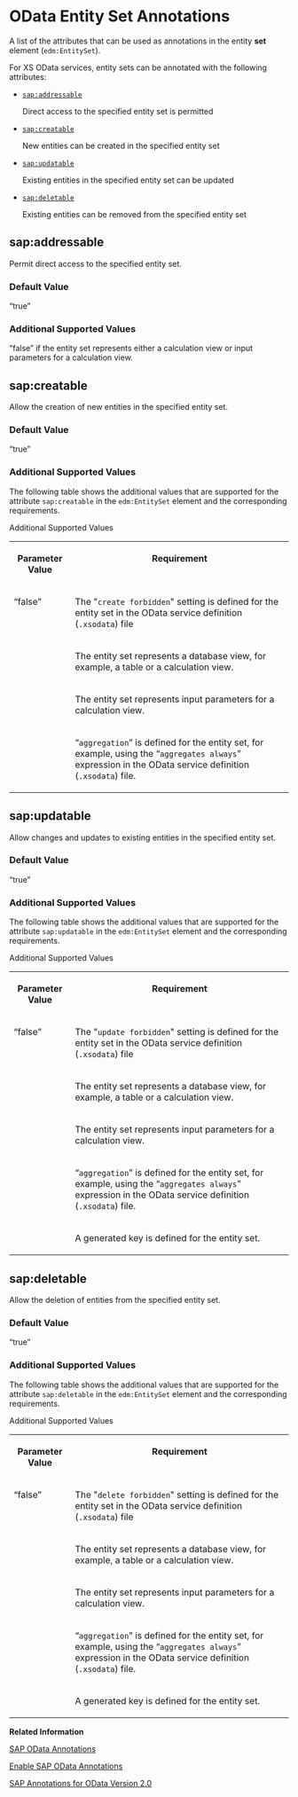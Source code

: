 <!-- loio1b8ebecb14594203bd50fa227797c890 -->

# OData Entity Set Annotations

A list of the attributes that can be used as annotations in the entity **set** element \(`edm:EntitySet`\).



For XS OData services, entity sets can be annotated with the following attributes:

-   [`sap:addressable`](odata-entity-set-annotations-1b8ebec.md#loio1b8ebecb14594203bd50fa227797c890__section_yn2_rvn_pw)

    Direct access to the specified entity set is permitted

-   [`sap:creatable`](odata-entity-set-annotations-1b8ebec.md#loio1b8ebecb14594203bd50fa227797c890__section_bvk_rvn_pw)

    New entities can be created in the specified entity set

-   [`sap:updatable`](odata-entity-set-annotations-1b8ebec.md#loio1b8ebecb14594203bd50fa227797c890__section_t24_rvn_pw)

    Existing entities in the specified entity set can be updated

-   [`sap:deletable`](odata-entity-set-annotations-1b8ebec.md#loio1b8ebecb14594203bd50fa227797c890__section_vbv_rvn_pw)

    Existing entities can be removed from the specified entity set




<a name="loio1b8ebecb14594203bd50fa227797c890__section_yn2_rvn_pw"/>

## sap:addressable

Permit direct access to the specified entity set.



### Default Value

“true”



### Additional Supported Values

“false” if the entity set represents either a calculation view or input parameters for a calculation view.



<a name="loio1b8ebecb14594203bd50fa227797c890__section_bvk_rvn_pw"/>

## sap:creatable

Allow the creation of new entities in the specified entity set.



### Default Value

“true”



### Additional Supported Values

The following table shows the additional values that are supported for the attribute `sap:creatable` in the `edm:EntitySet` element and the corresponding requirements.

<a name="loio1b8ebecb14594203bd50fa227797c890__table_izg_zd4_pw"/>Additional Supported Values


<table>
<tr>
<th valign="top">

Parameter Value



</th>
<th valign="top">

Requirement



</th>
</tr>
<tr>
<td valign="top" rowspan="4">

 “false” 



</td>
<td valign="top">

The "`create forbidden`" setting is defined for the entity set in the OData service definition \(`.xsodata`\) file



</td>
</tr>
<tr>
<td valign="top">

The entity set represents a database view, for example, a table or a calculation view.



</td>
</tr>
<tr>
<td valign="top">

The entity set represents input parameters for a calculation view.



</td>
</tr>
<tr>
<td valign="top">

 “`aggregation`” is defined for the entity set, for example, using the “`aggregates always`” expression in the OData service definition \(`.xsodata`\) file.



</td>
</tr>
</table>



<a name="loio1b8ebecb14594203bd50fa227797c890__section_t24_rvn_pw"/>

## sap:updatable

Allow changes and updates to existing entities in the specified entity set.



### Default Value

“true”



### Additional Supported Values

The following table shows the additional values that are supported for the attribute `sap:updatable` in the `edm:EntitySet` element and the corresponding requirements.

<a name="loio1b8ebecb14594203bd50fa227797c890__table_lyt_xd4_pw"/>Additional Supported Values


<table>
<tr>
<th valign="top">

Parameter Value



</th>
<th valign="top">

Requirement



</th>
</tr>
<tr>
<td valign="top" rowspan="5">

 “false” 



</td>
<td valign="top">

The "`update forbidden`" setting is defined for the entity set in the OData service definition \(`.xsodata`\) file



</td>
</tr>
<tr>
<td valign="top">

The entity set represents a database view, for example, a table or a calculation view.



</td>
</tr>
<tr>
<td valign="top">

The entity set represents input parameters for a calculation view.



</td>
</tr>
<tr>
<td valign="top">

 “`aggregation`” is defined for the entity set, for example, using the “`aggregates always`” expression in the OData service definition \(`.xsodata`\) file.



</td>
</tr>
<tr>
<td valign="top">

A generated key is defined for the entity set.



</td>
</tr>
</table>



<a name="loio1b8ebecb14594203bd50fa227797c890__section_vbv_rvn_pw"/>

## sap:deletable

Allow the deletion of entities from the specified entity set.



### Default Value

“true”



### Additional Supported Values

The following table shows the additional values that are supported for the attribute `sap:deletable` in the `edm:EntitySet` element and the corresponding requirements.

<a name="loio1b8ebecb14594203bd50fa227797c890__table_n3q_nd4_pw"/>Additional Supported Values


<table>
<tr>
<th valign="top">

Parameter Value



</th>
<th valign="top">

Requirement



</th>
</tr>
<tr>
<td valign="top" rowspan="5">

 “false” 



</td>
<td valign="top">

The "`delete forbidden`" setting is defined for the entity set in the OData service definition \(`.xsodata`\) file



</td>
</tr>
<tr>
<td valign="top">

The entity set represents a database view, for example, a table or a calculation view.



</td>
</tr>
<tr>
<td valign="top">

The entity set represents input parameters for a calculation view.



</td>
</tr>
<tr>
<td valign="top">

 “`aggregation`” is defined for the entity set, for example, using the “`aggregates always`” expression in the OData service definition \(`.xsodata`\) file.



</td>
</tr>
<tr>
<td valign="top">

A generated key is defined for the entity set.



</td>
</tr>
</table>

**Related Information**  


[SAP OData Annotations](sap-odata-annotations-b7fb60b.md "The OData v2 protocol allows the use of annotations in the metadata document.")

[Enable SAP OData Annotations](enable-sap-odata-annotations-e4fe924.md "Add annotations to the OData v2$metadata document.")

[SAP Annotations for OData Version 2.0](https://scn.sap.com/docs/DOC-44986)

